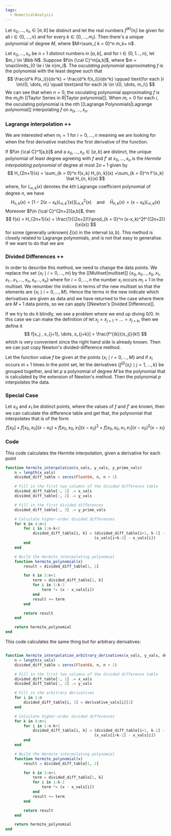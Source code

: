 ```yaml
---
tags:
  - NumericalAnalysis
---
```

Let $x_0, \dots, x_n \in [a, b]$ be distinct and let the real numbers $f^{(k)}(x_i)$ be given for all $i \in \{0,\dots, n\}$ and for every $k\in \{0, \dots, m_i\}$. Then there's a unique polynomial of degree $M$, where $M=\sum_{ k = 0}^n m_k+ n$ . 

Let $x_0, \dots, x_n$ be $n+1$ distinct numbers in $[a, b]$, and for $i \in \{0,1\dots, n\}$, let $m_i \in \Bbb N$. Suppose $f\in {\cal C}^m[a,b]$, where $m = \max\limits_{0 \le i \le n}m_i$.
The *osculating polynomial* approximating $f$ is the polynomial with the least degree such that 
$$
\frac{d^k P(x_i)}{dx^k} = \frac{d^k f(x_i)}{dx^k} \qquad \text{for each }i \in\{0, \dots, n\} \quad \text{and for each }k \in \{0, \dots, m_i\}
$$
We can see that when $n =0$, the osculating polynomial approximating $f$ is the $m_0$th [[Taylor Series in R|Taylor polynomial]]. When $m_i = 0$ for each $i$, the osculating polynomial is the $n$th [[Lagrange Polynomials|Lagrange polynomial]] interpolating $f$ on $x_0, \dots, x_n$.

### Lagrange interpolation ++

We are interested when $m_i = 1$ for $i = 0, \dots, n$ meaning we are looking for when the first derivative matches the first derivative of the function.

If $f\in {\cal C}^1[a,b]$ and a $x_0, \dots, x_n \in [a,b]$ are distinct, the unique polynomial of least degree agreeing with $f$ and $f'$ at $x_0, \dots, x_n$ is the *Hermite interpolating polynomial* of degree at most $2n+1$ given by
$$
H_{2n+1}(x) = \sum_{k = 0}^n f(x_k) H_{n, k}(x) +\sum_{k = 0}^n f'(x_k) \hat H_{n, k}(x)
$$
where, for $L_{n, k}(x)$ denotes the $k$th Lagrange coefficient polynomial of degree $n$, we have 
$$
H_{n,k}(x) = [1-2(x-x_k)L_{n,k}'(x)] L_{n, k}^2(x) \quad \text{and} \quad \hat H_{n, k}(x) = (x-x_k)L_{n, k}(x)
$$
Moreover $f\in {\cal C}^{2n+2}[a,b]$, then 
$$
f(x) = H_{2n+1}(x) + \frac{1}{(2x+2)!}\prod_{k = 0}^n (x-x_k)^2f^{(2n+2)}(\xi(x))
$$
for some (generally unknown) $\xi(x)$ in the interval $(a,b)$.  This method is closely related to Lagrange polynomials, and is not that easy to generalise. If we want to do that we are 

### Divided Differences ++

In order to describe this method, we need to change the data points. We replace the set $\{x_i \mid i =0, \dots, m\}$ by the [[Multiset|multiset]] $\{x_0, x_0\dots,x_0, x_1, x_1\dots x_1, \dots, x_n, x_n\dots, x_n \}$ where for $i =0, \dots, n$ the number $x_i$ occurs $m_i +1$ in the multiset. We renumber the indices in terms of the new multiset so that the elements are $\{x_i \mid i = 0, \dots, M\}$. Hence the terms in the new indicate which derivatives are given as data and we have returned to the case where there are $M+1$ data points, so we can apply [[Newton's Divided Difference]]. 

If we try to do it blindly, we see a problem where we end up diving $0/0$. In this case we can make the definition of let $x_j = x_{j+1} = \dots = x_{j + k}$, then we define it
$$
f[x_j , x_{j+1}, \dots, x_{j+k}] = \frac{f^{(k)}(x_j)}{k!}
$$
which is very convenient since the right hand side is already known. Then we can just copy Newton's divided-difference method. 

Let the function value $f$ be given at the points $\{x_i \mid i =0, \dots, M\}$ and if $x_i$ occurs $m+1$ times in the point set, let the derivatives $\{f^{(j)}(x_i)\mid j = 1, \dots, k\}$ be grouped together, and let $p$ a polynomial of degree $M$ be the polynomial that is calculated by the extension of Newton's method. Then the polynomial $p$ interpolates the data.

### Special Case

Let $x_0$ and $x_1$ be distinct points, where the values of $f$ and $f'$ are known, then we can calculate the difference table and get that, the polynomial that interpolates that is of the form
$$
	f[x_0]+ f[x_0, x_0](x-x_0)+ f[x_0, x_0, x_1](x-x_0)^2+ f[x_0, x_0, x_1, x_1](x-x_0)^2(x-x_1)
$$
### Code
This code calculates the Hermite interpolation, given a derivative for each point 

```julia
function hermite_interpolation(x_vals, y_vals, y_prime_vals)
    n = length(x_vals)
    divided_diff_table = zeros(Float64, n, n + 1)

    # Fill in the first two columns of the divided difference table
    divided_diff_table[:, 1] .= x_vals
    divided_diff_table[:, 2] .= y_vals

    # Fill in the first divided differences
    divided_diff_table[:, 3] .= y_prime_vals

    # Calculate higher-order divided differences
    for k in 4:n+1
        for i in 1:n-k+2
            divided_diff_table[i, k] = (divided_diff_table[i+1, k-1] - divided_diff_table[i, k-1]) /
                                       (x_vals[i+k-2] - x_vals[i])
        end
    end

    # Build the Hermite interpolating polynomial
    function hermite_polynomial(x)
        result = divided_diff_table[1, 2]

        for k in 3:n+1
            term = divided_diff_table[1, k]
            for i in 1:k-2
                term *= (x - x_vals[i])
            end
            result += term
        end

        return result
    end

    return hermite_polynomial
end
```

This code calculates the same thing but for arbitrary derivatives:
```julia

function hermite_interpolation_arbitrary_derivatives(x_vals, y_vals, derivative_vals)
    n = length(x_vals)
    divided_diff_table = zeros(Float64, n, n + 1)

    # Fill in the first two columns of the divided difference table
    divided_diff_table[:, 1] .= x_vals
    divided_diff_table[:, 2] .= y_vals

    # Fill in the arbitrary derivatives
    for i in 1:n
        divided_diff_table[i, 3] = derivative_vals[i][1]
    end

    # Calculate higher-order divided differences
    for k in 4:n+1
        for i in 1:n-k+2
            divided_diff_table[i, k] = (divided_diff_table[i+1, k-1] - divided_diff_table[i, k-1]) /
                                       (x_vals[i+k-2] - x_vals[i])
        end
    end

    # Build the Hermite interpolating polynomial
    function hermite_polynomial(x)
        result = divided_diff_table[1, 2]

        for k in 3:n+1
            term = divided_diff_table[1, k]
            for i in 1:k-2
                term *= (x - x_vals[i])
            end
            result += term
        end

        return result
    end

    return hermite_polynomial
end
```